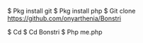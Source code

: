 $ Pkg install git
$ Pkg install php
$ Git clone https://github.com/onyarthenia/Bonstri

$ Cd
$ Cd Bonstri
$ Php me.php
